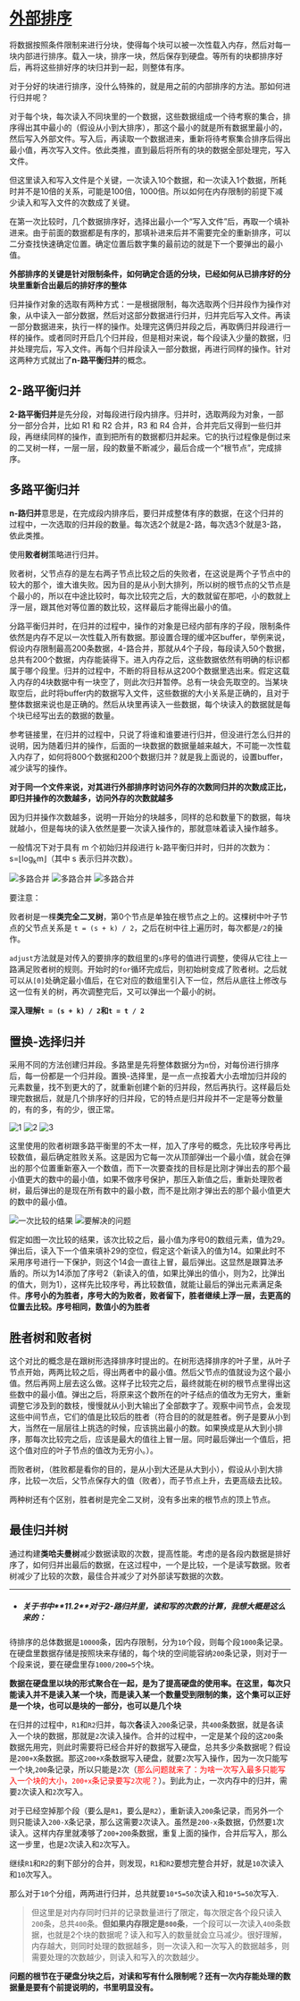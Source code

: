 # [外部排序](http://c.biancheng.net/view/3452.html)

将数据按照条件限制来进行分块，使得每个块可以被一次性载入内存，然后对每一块内部进行排序。载入一块，排序一块，然后保存到硬盘。等所有的块都排序好后，再将这些排好序的块归并到一起，则整体有序。

对于分好的块进行排序，没什么特殊的，就是用之前的内部排序的方法。那如何进行归并呢？

对于每个块，每次读入不同块里的一个数据，这些数据组成一个待考察的集合，排序得出其中最小的（假设从小到大排序），那这个最小的就是所有数据里最小的，然后写入外部文件。写入后，再读取一个数据进来，重新将待考察集合排序后得出最小值，再次写入文件。依此类推，直到最后将所有的块的数据全部处理完，写入文件。

但这里读入和写入文件是个关键，一次读入10个数据，和一次读入1个数据，所耗时并不是10倍的关系，可能是100倍，1000倍。所以如何在内存限制的前提下减少读入和写入文件的次数成了关键。

在第一次比较时，几个数据排序好，选择出最小一个“写入文件”后，再取一个填补进来。由于前面的数据都是有序的，那填补进来后并不需要完全的重新排序，可以二分查找快速确定位置。确定位置后数字集的最前边的就是下一个要弹出的最小值。

**外部排序的关键是针对限制条件，如何确定合适的分块，已经如何从已排序好的分块里重新合出最后的排好序的整体**

归并操作对象的选取有两种方式：一是根据限制，每次选取两个归并段作为操作对象，从中读入一部分数据，然后对这部分数据进行归并，归并完后写入文件。再读一部分数据进来，执行一样的操作。处理完这俩归并段之后，再取俩归并段进行一样的操作。或者同时开启几个归并段，但是相对来说，每个段读入少量的数据，归并处理完后，写入文件。再每个归并段读入一部分数据，再进行同样的操作。针对这两种方式就出了**n-路平衡归并**的概念。

## 2-路平衡归并

**2-路平衡归并**是先分段，对每段进行段内排序。归并时，选取两段为对象，一部分一部分合并，比如 R1 和 R2 合并，R3 和 R4 合并，合并完后又得到一些归并段，再继续同样的操作，直到把所有的数据都归并起来。它的执行过程像是倒过来的二叉树一样，一层一层，段的数量不断减少，最后合成一个“根节点”，完成排序。

## 多路平衡归并

**n-路归并**意思是，在完成段内排序后，要归并成整体有序的数据，在这个归并的过程中，一次选取的归并段的数量。每次选2个就是2-路，每次选3个就是3-路，依此类推。

使用**败者树**策略进行归并。

败者树，父节点存的是左右两子节点比较之后的失败者，在这说是两个子节点中的较大的那个，谁大谁失败。因为目的是从小到大排列，所以树的根节点的父节点是个最小的，所以在中途比较时，每次比较完之后，大的数就留在那吧，小的数就上浮一层，跟其他对等位置的数比较，这样最后才能得出最小的值。

分路平衡归并时，在归并的过程中，操作的对象是已经内部有序的子段，限制条件依然是内存不足以一次性载入所有数据。那设置合理的缓冲区buffer，举例来说，假设内存限制最高200条数据，4-路合并，那就从4个子段，每段读入50个数据，总共有200个数据，内存能装得下。进入内存之后，这些数据依然有明确的标识都属于哪个段里。归并的过程中，不断的将目标从这200个数据里选出来。假定这载入内存的4块数据中有一块空了，则此次归并暂停。总有一块会先取空的。当某块取空后，此时将buffer内的数据写入文件，这些数据的大小关系是正确的，且对于整体数据来说也是正确的。然后从块里再读入一些数据，每个块读入的数据就是每个块已经写出去的数据的数量。

参考链接里，在归并的过程中，只说了将谁和谁要进行归并，但没进行怎么归并的说明，因为随着归并的操作，后面的一块数据的数据量越来越大，不可能一次性载入内存了，如何将800个数据和200个数据归并？就是我上面说的，设置buffer，减少读写的操作。

**对于同一个文件来说，对其进行外部排序时访问外存的次数同归并的次数成正比，即归并操作的次数越多，访问外存的次数就越多**

因为归并操作次数越多，说明一开始分的块越多，同样的总和数量下的数据，每块就越小，但是每块的读入依然是要一次读入操作的，那就意味着读入操作越多。

一般情况下对于具有 m 个初始归并段进行 k-路平衡归并时，归并的次数为：s=⌊log<sub>k</sub>m⌋（其中 s 表示归并次数）。

![多路合并](./imgs/external1.png)
![多路合并](./imgs/external2.png)
![多路合并](./imgs/external3.png)

要注意：

败者树是一棵**类完全二叉树**，第0个节点是单独在根节点之上的。这棵树中叶子节点的父节点关系是 `t = (s + k) / 2`，之后在树中往上遍历时，每次都是`/2`的操作。

`adjust`方法就是对传入的要排序的数组里的`s`序号的值进行调整，使得从它往上一路满足败者树的规则。开始时的`for`循环完成后，则初始树变成了败者树。之后就可以从`[0]`处确定最小值后，在它对应的数组里引入下一位，然后从底往上修改与这一位有关的树，再次调整完后，又可以弹出一个最小的树。

**深入理解`t = (s + k) / 2`和`t = t / 2`**

## 置换-选择归并

采用不同的方法创建归并段。多路里是先将整体数据分为`n`份，对每份进行排序后，每一份都是一个归并段。置换-选择里，是一点一点按着大小去增加归并段的元素数量，找不到更大的了，就重新创建个新的归并段，然后再执行。这样最后处理完数据后，就是几个排序好的归并段，它的特点是归并段并不一定是等分数量的，有的多，有的少，很正常。

![1](./imgs/置换选择归并1.png)
![2](./imgs/置换选择归并2.png)
![3](./imgs/置换选择归并3.png)

这里使用的败者树跟多路平衡里的不太一样，加入了序号的概念，先比较序号再比较数值，最后确定胜败关系。这是因为它每一次从顶部弹出一个最小值，就会在弹出的那个位置重新塞入一个数值，而下一次要查找的目标是比刚才弹出去的那个最小值更大的数中的最小值，如果不做序号保护，那压入新值之后，重新处理败者树，最后弹出的是现在所有数中的最小数，而不是比刚才弹出去的那个最小值更大的数中的最小值。

![一次比较的结果](./imgs/解决的问题.png)
![要解决的问题](./imgs/序号的使用.png)

假定如图一次比较的结果，该次比较之后，最小值为序号0的数组元素，值为29。弹出后，读入下一个值来填补29的空位，假定这个新读入的值为14。如果此时不采用序号进行一下保护，则这个14会一直往上冒，最后弹出。这显然是跟算法矛盾的。所以为14添加了序号2（新读入的值，如果比弹出的值小，则为2，比弹出的值大，则为1），这样先比较序号，再比较数值，就能让最后的弹出元素满足条件。**序号小的为胜者，序号大的为败者，败者留下，胜者继续上浮一层，去更高的位置去比较。序号相同，数值小的为胜者**

## 胜者树和败者树

这个对比的概念是在跟树形选择排序时提出的。在树形选择排序的叶子里，从叶子节点开始，两两比较之后，得出两者中的最小值。然后父节点的值就设为这个最小值。然后再网上层去这么做。这样子比较完之后，最终就能在树的根节点里得出这些数中的最小值。弹出之后，将原来这个数所在的叶子结点的值改为无穷大，重新调整它涉及到的数枝，慢慢就从小到大输出了全部数字了。观察中间节点，会发现这些中间节点，它们的值是比较后的胜者（符合目的的就是胜者。例子是要从小到大，当然在一层层往上挑选的时候，应该挑出最小的数。如果换成是从大到小排序，那每次比较完之后，应该是最大的值往上冒一层。同时最后弹出一个值后，把这个值对应的叶子节点的值改为无穷小。）。

而败者树，（胜败都是看你的目的，是从小到大还是从大到小），假设从小到大排序，比较一次后，父节点保存大的值（败者），而子节点上升，去更高级去比较。

两种树还有个区别，胜者树是完全二叉树，没有多出来的根节点的顶上节点。

## 最佳归并树

通过构建**类哈夫曼树**减少数据读取的次数，提高性能。考虑的是各段内数据是排好序了，如何归并出最后的数据，在这过程中，一个是比较，一个是读写数据。败者树减少了比较的次数，最佳合并减少了对外部读写数据的次数。


---

- <h5>关于书中**11.2**对于2-路归并里，读和写的次数的计算，我想大概是这么来的：</h5>

待排序的总体数据是`10000`条，因内存限制，分为`10`个段，则每个段`1000`条记录。在硬盘里数据存储是按照块来存储的，每个块的空间能容纳`200`条记录，则对于一个段来说，要在硬盘里存`1000/200=5`个块。

**数据在硬盘里以块的形式聚合在一起，是为了提高硬盘的使用率。在这里，每次只能读入并不是读入某一个块，而是读入某一个数量受到限制的集，这个集可以正好是一个块，也可以是块的一部分，也可以是几个块**

在归并的过程中，`R1`和`R2`归并，每次**各**读入`200`条记录，共`400`条数据，就是各读入一个块的数据，那就是`2`次读入操作。合并的过程中，一定是某个段的这`200`条数据先用完，则此时需要将已经合并好的数据写入硬盘，总共多少条数据呢？假设是`200+X`条数据。那这`200+X`条数据写入硬盘，就要`2`次写入操作，因为一次只能写一个块,`200`条记录，所以只能是`2`次（<font color = red>那么问题就来了：为啥一次写入最多只能写入一个块的大小，`200+x`条记录要写`2`次呢？</font>）。到此为止，一次内存中的归并，需要`2`次读入和`2`次写入。

对于已经空掉那个段（要么是`R1`，要么是`R2`），重新读入`200`条记录，而另外一个则只能读入`200-X`条记录，那么这需要`2`次读入。虽然是`200-x`条数据，仍然要`1`次读入。这样内存里就凑够了`200+200`条数据，重复上面的操作，合并后写入，那么这一步里，也是`2`次读入和`2`次写入。

继续`R1`和`R2`的剩下部分的合并，则发现，`R1`和`R2`要想完整合并好，就是`10`次读入和`10`次写入。

那么对于`10`个分组，两两进行归并，总共就要`10*5=50`次读入和`10*5=50`次写入.

> 但这里是对内存同时归并的记录数量进行了限定，每次限定各个段只读入`200`条，总共`400`条。**但如果内存限定是`800`条**，一个段可以一次读入`400`条数据，也就是2个块的数据呢？读入和写入的数量就会立马减少。很好理解，内存越大，则同时处理的数据越多，则一次读入和一次写入的数据越多，则需要处理的次数越少，则读入和写入的次数越少。

**问题的根节在于硬盘分块之后，对读和写有什么限制呢？还有一次内存能处理的数据量是要有个前提说明的，书里明显没有。**